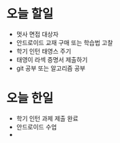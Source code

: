 # 오늘 할일
- 멋사 면접 대상자
- 안드로이드 교재 구매 또는 학습법 고찰
- 학기 인턴 태영스 주기
- 태영이 라섹 증명서 제출하기
- git 공부 또는 알고리즘 공부

# 오늘 한일
- 학기 인턴 과제 제출 완료
- 안드로이드 수업
- 